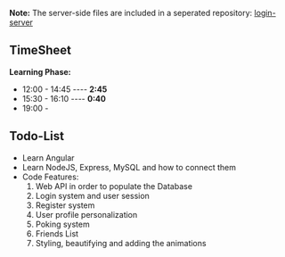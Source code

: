 **Note:** The server-side files are included in a seperated repository: [login-server](http://www.github.com/Sesota/login-server)
## TimeSheet
**Learning Phase:**
* 12:00 - 14:45 ---- **2:45**
* 15:30 - 16:10 ---- **0:40**
* 19:00 - 

## Todo-List

- Learn Angular
- Learn NodeJS, Express, MySQL and how to connect them
- Code
  Features:
  1. Web API in order to populate the Database
  2. Login system and user session
  3. Register system
  4. User profile personalization
  5. Poking system
  6. Friends List
  7. Styling, beautifying and adding the animations

